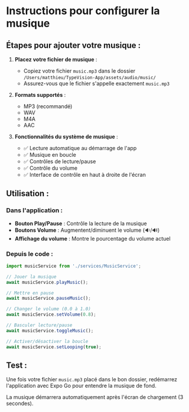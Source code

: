 # Instructions pour configurer la musique

## Étapes pour ajouter votre musique :

1. **Placez votre fichier de musique** :
   - Copiez votre fichier `music.mp3` dans le dossier `/Users/matthieu/TypeVision-App/assets/audio/music/`
   - Assurez-vous que le fichier s'appelle exactement `music.mp3`

2. **Formats supportés** :
   - MP3 (recommandé)
   - WAV
   - M4A
   - AAC

3. **Fonctionnalités du système de musique** :
   - ✅ Lecture automatique au démarrage de l'app
   - ✅ Musique en boucle
   - ✅ Contrôles de lecture/pause
   - ✅ Contrôle du volume
   - ✅ Interface de contrôle en haut à droite de l'écran

## Utilisation :

### Dans l'application :
- **Bouton Play/Pause** : Contrôle la lecture de la musique
- **Boutons Volume** : Augmentent/diminuent le volume (🔉/🔊)
- **Affichage du volume** : Montre le pourcentage du volume actuel

### Depuis le code :
```javascript
import musicService from './services/MusicService';

// Jouer la musique
await musicService.playMusic();

// Mettre en pause
await musicService.pauseMusic();

// Changer le volume (0.0 à 1.0)
await musicService.setVolume(0.8);

// Basculer lecture/pause
await musicService.toggleMusic();

// Activer/désactiver la boucle
await musicService.setLooping(true);
```

## Test :
Une fois votre fichier `music.mp3` placé dans le bon dossier, redémarrez l'application avec Expo Go pour entendre la musique de fond.

La musique démarrera automatiquement après l'écran de chargement (3 secondes).
